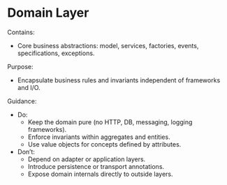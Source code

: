 # Domain Layer

Contains:

- Core business abstractions: model, services, factories, events, specifications, exceptions.

Purpose:

- Encapsulate business rules and invariants independent of frameworks and I/O.

Guidance:

- Do:
    - Keep the domain pure (no HTTP, DB, messaging, logging frameworks).
    - Enforce invariants within aggregates and entities.
    - Use value objects for concepts defined by attributes.
- Don’t:
    - Depend on adapter or application layers.
    - Introduce persistence or transport annotations.
    - Expose domain internals directly to outside layers.

